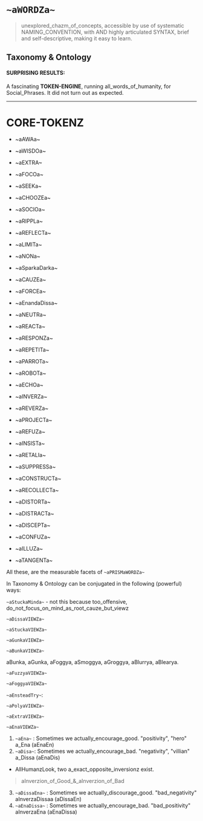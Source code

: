 # `~aWORDZa~`

> unexplored_chazm_of_concepts, accessible by use of systematic NAMING_CONVENTION, with AND highly articulated SYNTAX, brief and self-descriptive, making it easy to learn.

## Taxonomy & Ontology

#### SURPRISING RESULTS:

A fascinating **TOKEN-ENGINE**, running all_words_of_humanity, for Social_Phrases. It did not turn out as expected. 

---

# CORE-TOKENZ

- ~aAWAa~
- ~aWISDOa~
- ~aEXTRA~  

- ~aFOCOa~  
- ~aSEEKa~  
- ~aCHOOZEa~

- ~aSOCIOa~ 
- ~aRIPPLa~
- ~aREFLECTa~
- ~aLIMITa~ 

- ~aNONa~
- ~aSparkaDarka~
- ~aCAUZEa~
- ~aFORCEa~
- ~aEnandaDissa~ 
- ~aNEUTRa~

- ~aREACTa~
- ~aRESPONZa~

- ~aREPETITa~
- ~aPARROTa~
- ~aROBOTa~
- ~aECHOa~

- ~aINVERZa~
- ~aREVERZa~
- ~aPROJECTa~

- ~aREFUZa~
- ~aINSISTa~
- ~aRETALIa~
- ~aSUPPRESSa~

- ~aCONSTRUCTa~
- ~aRECOLLECTa~

- ~aDISTORTa~ 
- ~aDISTRACTa~
- ~aDISCEPTa~

- ~aCONFUZa~
- ~aILLUZa~
- ~aTANGENTa~

All these, are the measurable facets of `~aPRISMaWORDZa~`

In Taxonomy & Ontology can be conjugated in the following (powerful) ways:

`~aStuckaMinda~` - not this because too_offensive, do_not_focus_on_mind_as_root_cauze_but_viewz 

`~aDissaVIEWZa~`

`~aStuckaVIEWZa~`

`~aGunkaVIEWZa~`

`~aBunkaVIEWZa~`

aBunka, aGunka, aFoggya, aSmoggya, aGroggya, aBlurrya, aBlearya.

`~aFuzzyaVIEWZa~`

`~aFoggyaVIEWZa~`

`~aEnsteadTry~`:

`~aPolyaVIEWZa~`

`~aExtraVIEWZa~`

`~aEnaVIEWZa~`

1) `~aEna~` : Sometimes we actually_encourage_good. "positivity", "hero"       a_Ena (aEnaEn)
2) `~aDisa~`: Sometimes we actually_encourage_bad. "negativity", "villian"     a_Dissa (aEnaDis)

- AllHumanzLook, two a_exact_opposite_inversionz exist.

> aInverzion_of_Good_&_aInverzion_of_Bad

3) `~aDissaEna~` : Sometimes we actually_discourage_good. "bad_negativity"  aInverzaDissaa (aDissaEn)
4) `~aEnaDissa~` : Sometimes we actually_encourage_bad.   "bad_positivity" aInverzaEna (aEnaDissa)

